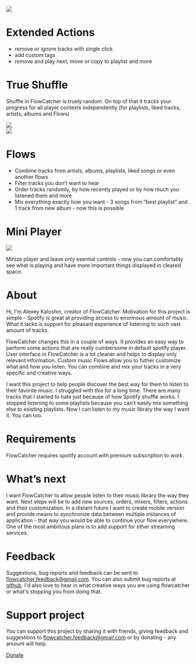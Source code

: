 <div class="flex-img-left">
    <img class="item1" src="{{ 'assets/image/extended_actions.png' | relative_url }}" />
    <div class="item2">
        <h1>Extended Actions</h1>
        <ul>
            <li>remove or ignore tracks with single click</li> 
            <li>add custom tags</li>
            <li>remove and play next, move or copy to playlist and more</li>
        </ul>
    </div>
</div>

<div class="flex-img-right">
    <div class="item1">
        <h1>True Shuffle</h1>
        <p>
            Shuffle in FlowCatcher is truely random. On top of that it tracks your progress for all player contexts independently (for playlists, liked tracks, artists, albums and Flows)
        </p>
    </div>
    <img class="item2" src="{{ 'assets/image/true_shuffle.png' | relative_url }}" />
</div>

<div class="flex-img-left">
    <img class="item1" src="{{ 'assets/image/flows.png' | relative_url }}" />
    <div class="item2">
        <h1>Flows</h1>
        <ul>
            <li>Combine tracks from artists, albums, playlists, liked songs or even another flows</li> 
            <li>Filter tracks you don’t want to hear</li>
            <li>Order tracks randomly, by how recently played or by how much you listened them and more</li>
            <li>Mix everything exactly how you want - 3 songs from “best playlist” and 1 track from new album - now this is possible</li>
        </ul>
    </div>
</div>

<div class="flex-img-center">
    <h1>Mini Player</h1>
    <img class="item1" src="{{ 'assets/image/mini_player.png' | relative_url }}" />
    <p class="item3 center-text">
        Minize player and leave only esential controls - now you can comfortably see what is playing and have more important things displayed in cleared space.
    </p>
</div>

# About
Hi, I'm Alexey Kaloshin, creator of FlowCatcher. Motivation for this project is simple - Spotify is great at providing access to enormous amount of music. What it lacks is support for pleasant experience of listening to such vast amount of tracks. 

FlowCatcher changes this in a couple of ways. It provides an easy way to perform some actions that are really cumbersome in default spotify player. User interface in FlowCatcher is a lot cleaner and helps to display only relevant information. Custom music Flows allow you to futher customize what and how you listen. You can combine and mix your tracks in a very specific and creative ways.  

I want this project to help people discover the best way for them to listen to their favorite music. I struggled with this for a long time. There are many tracks that I started to hate just because of how Spotify shuffle works. I stopped listening to some playlists because you can't easily mix something else to existing playlists. Now I can listen to my music library the way I want it. You can too.

# Requirements
FlowCatcher requires spotify account with premium subscription to work.

# What’s next
I want FlowCatcher to allow people listen to their music library the way they want. Next steps will be to add new sources, orders, mixers, filters, actions and their customization. In a distant future I want to create mobile version and provide means to synchronize data between multiple instances of application - that way you would be able to continue your flow everywhere. One of the most ambitious plans is to add support for other streaming services.

# Feedback
Suggestions, bug reports and feedback can be sent to flowcatcher.feedback@gmail.com. You can also submit bug reports at [github](https://github.com/nocach/flowcatcher/issues). I'd also love to hear in what creative ways you are using flowcatcher or what's stopping you from doing that. 

# Support project
You can support this project by sharing it with friends, giving feedback and suggestions to flowcatcher.feedback@gmail.com or by donating - any amount will help.

<a href="https://paypal.me/flowcatcher"  target="_blank" class="btn primary">Donate</a>
